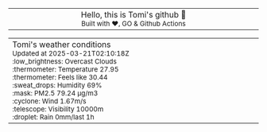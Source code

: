
<div align="center">
<table>
<tbody>
<td align="center">
<img width="2000" height="0"><br>
Hello, this is Tomi's github 👋<br>
<sup>Built with ❤️, GO & Github Actions</sup><br>
<img width="2000" height="0">
</td>
</tbody>
</table>
</div>
<table>
<tbody>
<td align="left">
<img width="2000" height="0"><br>
Tomi's weather conditions<br>
<sup>Updated at 2025-03-21T02:10:18Z</sup><br>
<sup>:low_brightness: Overcast Clouds</sup><br>
<sup>:thermometer: Temperature 27.95 </sup><br>
<sup>:thermometer: Feels like 30.44</sup><br>
<sup>:sweat_drops: Humidity 69%</sup><br>
<sup>:mask: PM2.5 79.24 μg/m3</sup><br>
<sup>:cyclone: Wind 1.67m/s </sup><br>
<sup>:telescope: Visibility 10000m </sup><br>
<sup>:droplet: Rain 0mm/last 1h </sup><br>
<img width="2000" height="0">
</td>
<td align="left">
<img width="2000" height="0"><br>
<br>
<img width="2000" height="0">
</td>
</tbody>
</table>
</div>
    